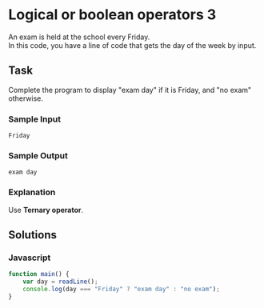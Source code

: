# Logical or boolean operators 3
An exam is held at the school every Friday.  
In this code, you have a line of code that gets the day of the week by input.
## Task
Complete the program to display "exam day" if it is Friday, and "no exam" otherwise.
### Sample Input
```
Friday
```
### Sample Output
```
exam day
```
### Explanation
Use **Ternary operator**.
## Solutions
### Javascript
```javascript
function main() {
    var day = readLine();
    console.log(day === "Friday" ? "exam day" : "no exam");
}
```